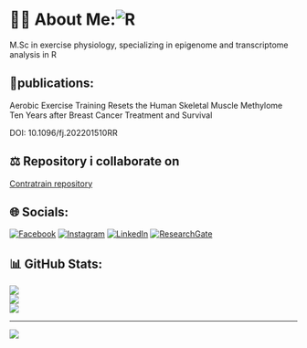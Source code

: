 # 👨‍🔬 About Me:![R](https://img.shields.io/badge/r-%23276DC3.svg?style=for-the-badge&logo=r&logoColor=white)
M.Sc in exercise physiology, specializing in epigenome and transcriptome analysis in R

## 🧾publications:
Aerobic Exercise Training Resets the Human Skeletal Muscle Methylome Ten Years after Breast Cancer Treatment and Survival
  
DOI: 10.1096/fj.202201510RR

## ⚖ Repository i collaborate on
[Contratrain repository](https://github.com/dhammarstrom/contratrain)


## 🌐 Socials:
  [![Facebook](https://img.shields.io/badge/Facebook-%231877F2.svg?logo=Facebook&logoColor=white)](https://www.facebook.com/max.ullrich.969/) 
  [![Instagram](https://img.shields.io/badge/Instagram-%23E4405F.svg?logo=Instagram&logoColor=white)](https://instagram.com/max.ullrich) 
  [![LinkedIn](https://img.shields.io/badge/LinkedIn-%230077B5.svg?logo=linkedin&logoColor=white)](https://www.linkedin.com/in/maxullrich/) 
  [![ResearchGate](https://img.shields.io/badge/ResearchGate-0cb.svg?logo=ResearchGate&logoColor=white)](https://www.researchgate.net/profile/Max-Ullrich-5)


## 📊 GitHub Stats:
![](https://github-readme-stats.vercel.app/api?username=maxull&theme=blue-green&hide_border=false&include_all_commits=false&count_private=false)<br/>
![](https://github-readme-streak-stats.herokuapp.com/?user=maxull&theme=blue-green&hide_border=false)<br/>
![](https://github-readme-stats.vercel.app/api/top-langs/?username=maxull&theme=blue-green&hide_border=false&include_all_commits=false&count_private=false&layout=compact)

---
[![](https://visitcount.itsvg.in/api?id=maxull&icon=0&color=0)](https://visitcount.itsvg.in)

<!-- Proudly created with GPRM ( https://gprm.itsvg.in ) -->
